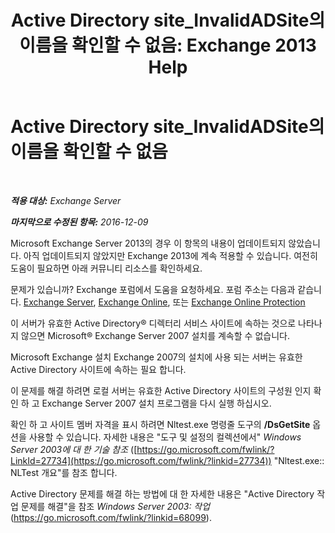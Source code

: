 ﻿---
title: 'Active Directory site_InvalidADSite의 이름을 확인할 수 없음: Exchange 2013 Help'
TOCTitle: Active Directory site_InvalidADSite의 이름을 확인할 수 없음
ms:assetid: ef96e077-08a0-4108-9f7d-0d61758abcd4
ms:mtpsurl: https://technet.microsoft.com/ko-kr/library/ms.exch.setupreadiness.invalidadsite(v=EXCHG.150)
ms:contentKeyID: 50484491
ms.date: 05/22/2018
mtps_version: v=EXCHG.150
ms.translationtype: MT
---

# Active Directory site\_InvalidADSite의 이름을 확인할 수 없음

 

_**적용 대상:** Exchange Server_

_**마지막으로 수정된 항목:** 2016-12-09_

Microsoft Exchange Server 2013의 경우 이 항목의 내용이 업데이트되지 않았습니다. 아직 업데이트되지 않았지만 Exchange 2013에 계속 적용할 수 있습니다. 여전히 도움이 필요하면 아래 커뮤니티 리소스를 확인하세요.

문제가 있습니까? Exchange 포럼에서 도움을 요청하세요. 포럼 주소는 다음과 같습니다. [Exchange Server](https://go.microsoft.com/fwlink/p/?linkid=60612), [Exchange Online](https://go.microsoft.com/fwlink/p/?linkid=267542), 또는 [Exchange Online Protection](https://go.microsoft.com/fwlink/p/?linkid=285351)

이 서버가 유효한 Active Directory® 디렉터리 서비스 사이트에 속하는 것으로 나타나지 않으면 Microsoft® Exchange Server 2007 설치를 계속할 수 없습니다.

Microsoft Exchange 설치 Exchange 2007의 설치에 사용 되는 서버는 유효한 Active Directory 사이트에 속하는 필요 합니다.

이 문제를 해결 하려면 로컬 서버는 유효한 Active Directory 사이트의 구성원 인지 확인 하 고 Exchange Server 2007 설치 프로그램을 다시 실행 하십시오.

확인 하 고 사이트 멤버 자격을 표시 하려면 Nltest.exe 명령줄 도구의 **/DsGetSite** 옵션을 사용할 수 있습니다. 자세한 내용은 "도구 및 설정의 컬렉션에서" *Windows Server 2003에 대 한 기술 참조* ([https://go.microsoft.com/fwlink/?LinkId=27734](https://go.microsoft.com/fwlink/?linkid=27734)) "Nltest.exe:: NLTest 개요"를 참조 합니다.

Active Directory 문제를 해결 하는 방법에 대 한 자세한 내용은 "Active Directory 작업 문제를 해결"을 참조 *Windows Server 2003: 작업* (<https://go.microsoft.com/fwlink/?linkid=68099>).

